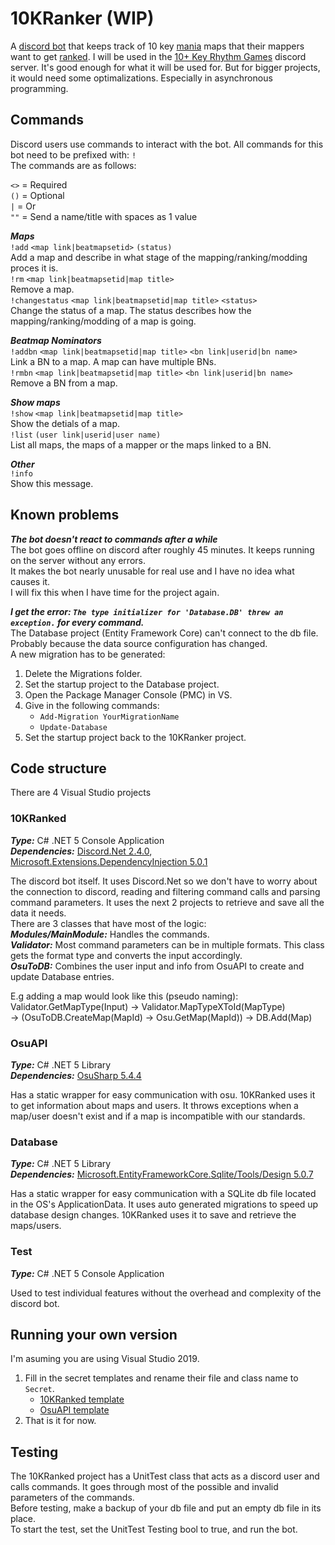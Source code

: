 # 10KRanker (WIP)
A [discord bot](https://discord.com/developers/docs/intro#bots-and-apps) that keeps track of 10 key [mania](https://osu.ppy.sh/wiki/en/Game_mode#-osu!mania) maps that their mappers want to get [ranked](https://osu.ppy.sh/wiki/en/Beatmap/Category#ranked).
I will be used in the [10+ Key Rhythm Games](https://discord.gg/PwzcUzk) discord server.
It's good enough for what it will be used for. But for bigger projects, it would need some optimalizations. Especially in asynchronous programming.



## Commands
Discord users use commands to interact with the bot. All commands for this bot need to be prefixed with: `!`<br/>
The commands are as follows:

`<>` = Required<br/>
`()` = Optional<br/>
`|` = Or<br/>
`""` = Send a name/title with spaces as 1 value<br/>

***Maps***<br/>
`!add`   `<map link|beatmapsetid>`   `(status)`<br/>
Add a map and describe in what stage of the mapping/ranking/modding proces it is.<br/>
`!rm`   `<map link|beatmapsetid|map title>`<br/>
Remove a map.<br/>
`!changestatus`   `<map link|beatmapsetid|map title>`   `<status>`<br/>
Change the status of a map. The status describes how the mapping/ranking/modding of a map is going.<br/>

***Beatmap Nominators***<br/>
`!addbn`   `<map link|beatmapsetid|map title>`   `<bn link|userid|bn name>`<br/>
Link a BN to a map. A map can have multiple BNs.<br/>
`!rmbn`   `<map link|beatmapsetid|map title>`   `<bn link|userid|bn name>`<br/>
Remove a BN from a map.<br/>

***Show maps***<br/>
`!show`   `<map link|beatmapsetid|map title>`<br/>
Show the detials of a map.<br/>
`!list`   `(user link|userid|user name)`<br/>
List all maps, the maps of a mapper or the maps linked to a BN.<br/>

***Other***<br/>
`!info`<br/>
Show this message.<br/>



## Known problems
***The bot doesn't react to commands after a while***<br/>
The bot goes offline on discord after roughly 45 minutes. It keeps running on the server without any errors.<br/>
It makes the bot nearly unusable for real use and I have no idea what causes it.<br/>
I will fix this when I have time for the project again.

***I get the error: `The type initializer for 'Database.DB' threw an exception.` for every command.***<br/>
The Database project (Entity Framework Core) can't connect to the db file. Probably because the data source configuration has changed.<br/>
A new migration has to be generated:
1. Delete the Migrations folder.
2. Set the startup project to the Database project.
3. Open the Package Manager Console (PMC) in VS.
4. Give in the following commands:
    - `Add-Migration YourMigrationName`
    - `Update-Database`
5. Set the startup project back to the 10KRanker project.



## Code structure
There are 4 Visual Studio projects

### 10KRanked
***Type:*** C# .NET 5 Console Application<br/>
***Dependencies:*** [Discord.Net 2.4.0](https://www.nuget.org/packages/Discord.Net/2.4.0), [Microsoft.Extensions.DependencyInjection 5.0.1](https://www.nuget.org/packages/Microsoft.Extensions.DependencyInjection/5.0.1)

The discord bot itself. It uses Discord.Net so we don't have to worry about the connection to discord, reading and filtering command calls and parsing command parameters.
It uses the next 2 projects to retrieve and save all the data it needs.<br/>
There are 3 classes that have most of the logic:<br/>
***Modules/MainModule:*** Handles the commands.<br/>
***Validator:*** Most command parameters can be in multiple formats. This class gets the format type and converts the input accordingly.<br/>
***OsuToDB:*** Combines the user input and info from OsuAPI to create and update Database entries.<br/>

E.g adding a map would look like this (pseudo naming):<br/>
Validator.GetMapType(Input) -> Validator.MapTypeXToId(MapType)<br/>
-> (OsuToDB.CreateMap(MapId) -> Osu.GetMap(MapId)) -> DB.Add(Map)

### OsuAPI
***Type:*** C# .NET 5 Library<br/>
***Dependencies:*** [OsuSharp 5.4.4](https://www.nuget.org/packages/OsuSharp/5.4.4)

Has a static wrapper for easy communication with osu. 10KRanked uses it to get information about maps and users.
It throws exceptions when a map/user doesn't exist and if a map is incompatible with our standards.

### Database
***Type:*** C# .NET 5 Library<br/>
***Dependencies:*** [Microsoft.EntityFrameworkCore.Sqlite/Tools/Design 5.0.7](https://www.nuget.org/packages/Microsoft.EntityFrameworkCore/5.0.7)

Has a static wrapper for easy communication with a SQLite db file located in the OS's ApplicationData.
It uses auto generated migrations to speed up database design changes.
10KRanked uses it to save and retrieve the maps/users.

### Test
***Type:*** C# .NET 5 Console Application<br/>

Used to test individual features without the overhead and complexity of the discord bot.



## Running your own version
I'm asuming you are using Visual Studio 2019.

1. Fill in the secret templates and rename their file and class name to `Secret`.
    - [10KRanked template](https://github.com/Emanuel-de-Jong/10KRanker/blob/7950235b3674a0618c2475c4ce9c88a4d7d1e8dc/src/10KRanker/SecretsTemplate.cs)
    - [OsuAPI template](https://github.com/Emanuel-de-Jong/10KRanker/blob/7950235b3674a0618c2475c4ce9c88a4d7d1e8dc/src/OsuAPI/SecretsTemplate.cs)
2. That is it for now.



## Testing
The 10KRanked project has a UnitTest class that acts as a discord user and calls commands. It goes through most of the possible and invalid parameters of the commands.<br/>
Before testing, make a backup of your db file and put an empty db file in its place.<br/>
To start the test, set the UnitTest Testing bool to true, and run the bot.
